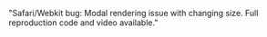 "Safari/Webkit bug: Modal rendering issue with changing size. Full reproduction code and video available."
